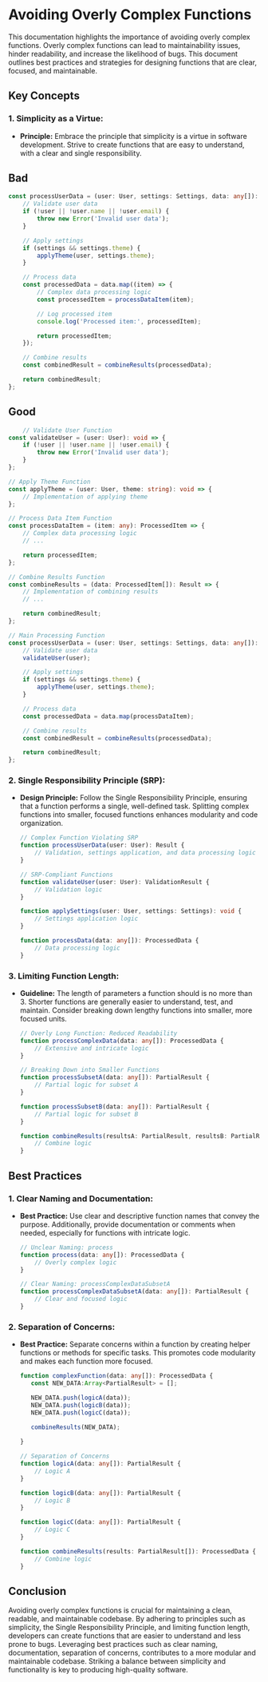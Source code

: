 # Avoiding Overly Complex Functions

This documentation highlights the importance of avoiding overly complex functions. Overly complex functions can lead to maintainability issues, hinder readability, and increase the likelihood of bugs. This document outlines best practices and strategies for designing functions that are clear, focused, and maintainable.

## Key Concepts

### 1. **Simplicity as a Virtue:**
   - **Principle:** Embrace the principle that simplicity is a virtue in software development. Strive to create functions that are easy to understand, with a clear and single responsibility.
   ## Bad
```typescript
const processUserData = (user: User, settings: Settings, data: any[]): Result => {
    // Validate user data
    if (!user || !user.name || !user.email) {
        throw new Error('Invalid user data');
    }

    // Apply settings
    if (settings && settings.theme) {
        applyTheme(user, settings.theme);
    }

    // Process data
    const processedData = data.map((item) => {
        // Complex data processing logic
        const processedItem = processDataItem(item);

        // Log processed item
        console.log('Processed item:', processedItem);

        return processedItem;
    });

    // Combine results
    const combinedResult = combineResults(processedData);

    return combinedResult;
};

```
## Good
```ts
    // Validate User Function
const validateUser = (user: User): void => {
    if (!user || !user.name || !user.email) {
        throw new Error('Invalid user data');
    }
};

// Apply Theme Function
const applyTheme = (user: User, theme: string): void => {
    // Implementation of applying theme
};

// Process Data Item Function
const processDataItem = (item: any): ProcessedItem => {
    // Complex data processing logic
    // ...

    return processedItem;
};

// Combine Results Function
const combineResults = (data: ProcessedItem[]): Result => {
    // Implementation of combining results
    // ...

    return combinedResult;
};

// Main Processing Function
const processUserData = (user: User, settings: Settings, data: any[]): Result => {
    // Validate user data
    validateUser(user);

    // Apply settings
    if (settings && settings.theme) {
        applyTheme(user, settings.theme);
    }

    // Process data
    const processedData = data.map(processDataItem);

    // Combine results
    const combinedResult = combineResults(processedData);

    return combinedResult;
};

```

### 2. **Single Responsibility Principle (SRP):**
   - **Design Principle:** Follow the Single Responsibility Principle, ensuring that a function performs a single, well-defined task. Splitting complex functions into smaller, focused functions enhances modularity and code organization.
     ```typescript
     // Complex Function Violating SRP
     function processUserData(user: User): Result {
         // Validation, settings application, and data processing logic combined
     }

     // SRP-Compliant Functions
     function validateUser(user: User): ValidationResult {
         // Validation logic
     }

     function applySettings(user: User, settings: Settings): void {
         // Settings application logic
     }

     function processData(data: any[]): ProcessedData {
         // Data processing logic
     }
     ```

### 3. **Limiting Function Length:**
   - **Guideline:** The length of parameters a function should is no more than 3. Shorter functions are generally easier to understand, test, and maintain. Consider breaking down lengthy functions into smaller, more focused units.
     ```typescript
     // Overly Long Function: Reduced Readability
     function processComplexData(data: any[]): ProcessedData {
         // Extensive and intricate logic
     }

     // Breaking Down into Smaller Functions
     function processSubsetA(data: any[]): PartialResult {
         // Partial logic for subset A
     }

     function processSubsetB(data: any[]): PartialResult {
         // Partial logic for subset B
     }

     function combineResults(resultsA: PartialResult, resultsB: PartialResult): ProcessedData {
         // Combine logic
     }
     ```

## Best Practices

### 1. **Clear Naming and Documentation:**
   - **Best Practice:** Use clear and descriptive function names that convey the purpose. Additionally, provide documentation or comments when needed, especially for functions with intricate logic.
     ```typescript
     // Unclear Naming: process
     function process(data: any[]): ProcessedData {
         // Overly complex logic
     }

     // Clear Naming: processComplexDataSubsetA
     function processComplexDataSubsetA(data: any[]): PartialResult {
         // Clear and focused logic
     }
     ```

### 2. **Separation of Concerns:**
   - **Best Practice:** Separate concerns within a function by creating helper functions or methods for specific tasks. This promotes code modularity and makes each function more focused.
     ```typescript
     function complexFunction(data: any[]): ProcessedData {
        const NEW_DATA:Array<PartialResult> = [];

        NEW_DATA.push(logicA(data));
        NEW_DATA.push(logicB(data));
        NEW_DATA.push(logicC(data));

        combineResults(NEW_DATA);
         
     }

     // Separation of Concerns
     function logicA(data: any[]): PartialResult {
         // Logic A
     }

     function logicB(data: any[]): PartialResult {
         // Logic B
     }

     function logicC(data: any[]): PartialResult {
         // Logic C
     }

     function combineResults(results: PartialResult[]): ProcessedData {
         // Combine logic
     }
     ```


## Conclusion

Avoiding overly complex functions is crucial for maintaining a clean, readable, and maintainable codebase. By adhering to principles such as simplicity, the Single Responsibility Principle, and limiting function length, developers can create functions that are easier to understand and less prone to bugs. Leveraging best practices such as clear naming, documentation, separation of concerns, contributes to a more modular and maintainable codebase. Striking a balance between simplicity and functionality is key to producing high-quality software.